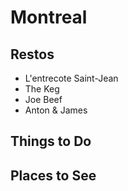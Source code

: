 # Montreal

## Restos

- L'entrecote Saint-Jean
- The Keg
- Joe Beef
- Anton & James

## Things to Do

## Places to See

